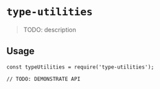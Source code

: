# `type-utilities`

> TODO: description

## Usage

```
const typeUtilities = require('type-utilities');

// TODO: DEMONSTRATE API
```

